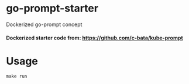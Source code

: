 # go-prompt-starter
Dockerized go-prompt concept

#### Dockerized starter code from: https://github.com/c-bata/kube-prompt

# Usage
`make run`
